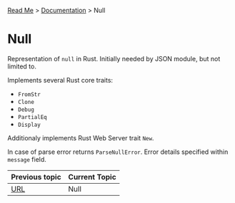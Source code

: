 [Read Me](https://github.com/bohdaq/rust-web-server/blob/main/README.md) > [Documentation](https://github.com/bohdaq/rust-web-server/tree/main/src/README.md)  > Null

# Null 

Representation of `null` in Rust. Initially needed by JSON module, but not limited to. 

Implements several Rust core traits:

- `FromStr`
- `Clone`
- `Debug`
- `PartialEq`
- `Display`

Additionaly implements Rust Web Server trait `New`.

In case of parse error returns `ParseNullError`. Error details specified within `message` field.

Previous topic | Current Topic 
--- |---------------
[URL](https://github.com/bohdaq/rust-web-server/tree/main/src/url) | Null          


